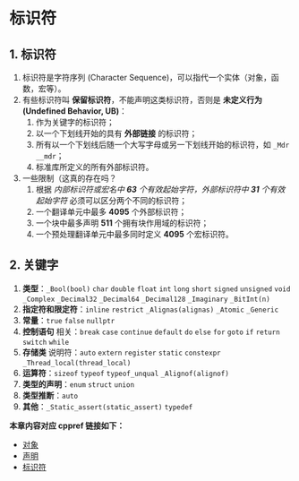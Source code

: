 # 标识符

## 1. 标识符

1. 标识符是字符序列 (Character Sequence)，可以指代一个实体（对象，函数，宏等）。
2. 有些标识符叫 **保留标识符**，不能声明这类标识符，否则是 **未定义行为 (Undefined Behavior, UB)**：
   1. 作为关键字的标识符；
   2. 以一个下划线开始的具有 **外部链接** 的标识符；
   3. 所有以一个下划线后随一个大写字母或另一下划线开始的标识符，如 `_Mdr` `__mdr`；
   4. 标准库所定义的所有外部标识符。
3. 一些限制（这真的存在吗？
   1. 根据 _内部标识符或宏名中 **63** 个有效起始字符，外部标识符中 **31** 个有效起始字符_ 必须可以区分两个不同的标识符；
   2. 一个翻译单元中最多 **4095** 个外部标识符；
   3. 一个块中最多声明 **511** 个拥有块作用域的标识符；
   4. 一个预处理翻译单元中最多同时定义 **4095** 个宏标识符。

## 2. 关键字

1. **类型**：`_Bool(bool)` `char` `double` `float` `int` `long` `short` `signed` `unsigned` `void` `_Complex`
   `_Decimal32` `_Decimal64` `_Decimal128` `_Imaginary` `_BitInt(n)`
2. **指定符和限定符**：`inline` `restrict` `_Alignas(alignas)` `_Atomic` `_Generic`
3. **常量**：`true` `false` `nullptr`
4. **控制语句** 相关：`break` `case` `continue` `default` `do` `else` `for` `goto` `if` `return` `switch` `while`
5. **存储类** 说明符：`auto` `extern` `register` `static` `constexpr` `_Thread_local(thread_local)`
6. **运算符**：`sizeof` `typeof` `typeof_unqual` `_Alignof(alignof)`
7. **类型的声明**：`enum` `struct` `union`
8. **类型推断**：`auto`
9. **其他**：`_Static_assert(static_assert)` `typedef`

**本章内容对应 cppref 链接如下：**

- [对象](https://zh.cppreference.com/w/c/language/object)
- [声明](https://zh.cppreference.com/w/c/language/declarations)
- [标识符](https://zh.cppreference.com/w/c/language/identifier)
